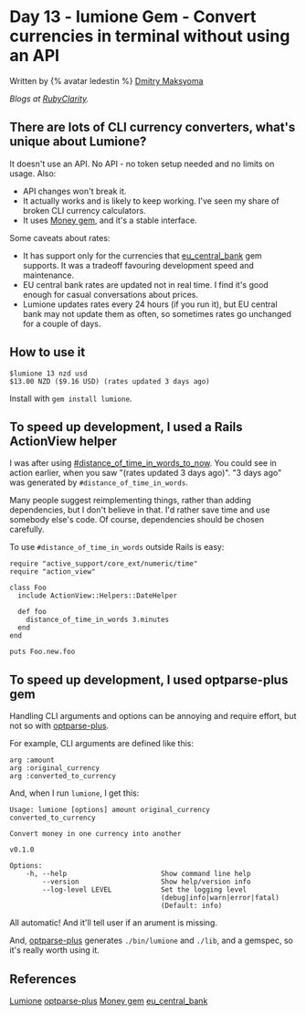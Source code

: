 # Day 13 - lumione Gem - Convert currencies in terminal without using an API

Written by {% avatar ledestin %} [Dmitry Maksyoma](https://github.com/ledestin)

_Blogs at [RubyClarity](https://rubyclarity.com)._

## There are lots of CLI currency converters, what's unique about Lumione?

It doesn't use an API. No API - no token setup needed and no limits on usage.
Also:
  * API changes won't break it.
  * It actually works and is likely to keep working. I've seen my share of
    broken CLI currency calculators.
  * It uses [Money gem](https://github.com/RubyMoney/money), and it's a stable
    interface.

Some caveats about rates:
  * It has support only for the currencies that [eu_central_bank](https://github.com/RubyMoney/eu_central_bank) gem supports. It
    was a tradeoff favouring development speed and maintenance.
  * EU central bank rates are updated not in real time. I find it's good enough
    for casual conversations about prices.
  * Lumione updates rates every 24 hours (if you run it), but EU central bank
    may not update them as often, so sometimes rates go unchanged for a couple
    of days.

## How to use it

```
$lumione 13 nzd usd
$13.00 NZD ($9.16 USD) (rates updated 3 days ago)
```

Install with `gem install lumione`.

## To speed up development, I used a Rails ActionView helper

I was after using
[#distance_of_time_in_words_to_now](https://apidock.com/rails/ActionView/Helpers/DateHelper/distance_of_time_in_words).
You could see in action earlier, when you saw "(rates updated 3 days ago)". "3
days ago" was generated by `#distance_of_time_in_words`.

Many people suggest reimplementing things, rather than adding dependencies, but
I don't believe in that. I'd rather save time and use somebody else's code. Of
course, dependencies should be chosen carefully.

To use `#distance_of_time_in_words` outside Rails is easy:
```
require "active_support/core_ext/numeric/time"
require "action_view"

class Foo
  include ActionView::Helpers::DateHelper

  def foo
    distance_of_time_in_words 3.minutes
  end
end

puts Foo.new.foo
```

## To speed up development, I used optparse-plus gem

Handling CLI arguments and options can be annoying and require effort, but not
so with [optparse-plus](https://github.com/davetron5000/optparse-plus).

For example, CLI arguments are defined like this:
```
arg :amount
arg :original_currency
arg :converted_to_currency
```

And, when I run `lumione`, I get this:
```
Usage: lumione [options] amount original_currency converted_to_currency

Convert money in one currency into another

v0.1.0

Options:
    -h, --help                       Show command line help
        --version                    Show help/version info
        --log-level LEVEL            Set the logging level
                                     (debug|info|warn|error|fatal)
                                     (Default: info)
```

All automatic! And it'll tell user if an arument is missing.

And, [optparse-plus](https://github.com/davetron5000/optparse-plus) generates
`./bin/lumione` and `./lib`, and a gemspec, so it's really worth using it.

## References

[Lumione](https://github.com/ledestin/lumione)
[optparse-plus](https://github.com/davetron5000/optparse-plus)
[Money gem](https://github.com/RubyMoney/money)
[eu_central_bank](https://github.com/RubyMoney/eu_central_bank)
